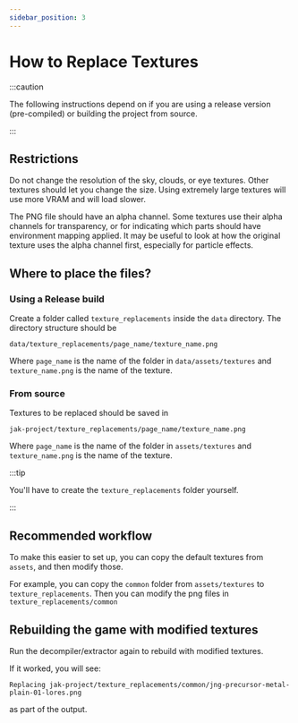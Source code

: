 ```yaml
---
sidebar_position: 3
---
```


# How to Replace Textures

<!-- TODO - doc for using the Launcher -->

:::caution

The following instructions depend on if you are using a release version (pre-compiled) or building the project from source.

:::

## Restrictions

Do not change the resolution of the sky, clouds, or eye textures. Other textures should let you change the size.  Using extremely large textures will use more VRAM and will load slower.

The PNG file should have an alpha channel. Some textures use their alpha channels for transparency, or for indicating which parts should have environment mapping applied. It may be useful to look at how the original texture uses the alpha channel first, especially for particle effects.

## Where to place the files?

### Using a Release build

Create a folder called `texture_replacements` inside the `data` directory. The directory structure should be

```
data/texture_replacements/page_name/texture_name.png
```

Where `page_name` is the name of the folder in `data/assets/textures` and `texture_name.png` is the name of the texture.

### From source

Textures to be replaced should be saved in

```
jak-project/texture_replacements/page_name/texture_name.png
```

Where `page_name` is the name of the folder in `assets/textures` and `texture_name.png` is the name of the texture.

:::tip

You'll have to create the `texture_replacements` folder yourself.

:::

## Recommended workflow

To make this easier to set up, you can copy the default textures from `assets`, and then modify those.

For example, you can copy the `common` folder from `assets/textures` to `texture_replacements`.  Then you can modify the png files in `texture_replacements/common`

## Rebuilding the game with modified textures

Run the decompiler/extractor again to rebuild with modified textures.

If it worked, you will see:

```
Replacing jak-project/texture_replacements/common/jng-precursor-metal-plain-01-lores.png
```

as part of the output.

